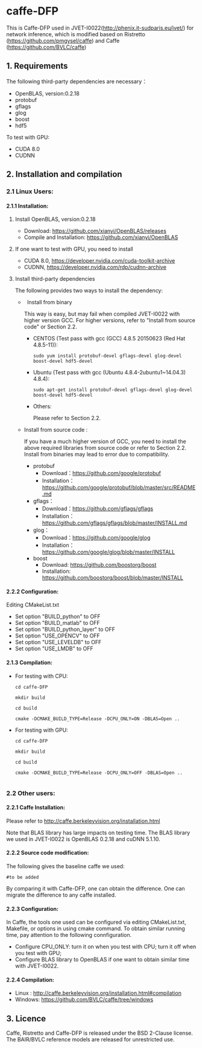 # caffe-DFP
This is Caffe-DFP used in JVET-I0022(http://phenix.it-sudparis.eu/jvet/) for network inference, which is modified based on Ristretto (https://github.com/pmgysel/caffe) and Caffe (https://github.com/BVLC/caffe)
## 1. Requirements
The following third-party dependencies are necessary：
* OpenBLAS, version:0.2.18
* protobuf
* gflags
* glog
* boost
* hdf5

To test with GPU:
* CUDA 8.0
* CUDNN

## 2. Installation and compilation
### 2.1 Linux Users:
#### 2.1.1 Installation:
1) Install OpenBLAS, version:0.2.18

   * Download: https://github.com/xianyi/OpenBLAS/releases
   * Compile and Installation: https://github.com/xianyi/OpenBLAS
   
2) If one want to test with GPU, you need to install
   *  CUDA 8.0, https://developer.nvidia.com/cuda-toolkit-archive
   *  CUDNN, https://developer.nvidia.com/rdp/cudnn-archive
   
3) Install third-party dependencies

   The following provides two ways to install the dependency:
   
   *   Install from binary
    
        This way is easy, but may fail when compiled JVET-I0022 with higher version GCC. For higher versions, refer to "Install from 
        source code" or Section 2.2.
    
        * CENTOS (Test pass with gcc (GCC) 4.8.5 20150623 (Red Hat 4.8.5-11)):
      
          ``sudo yum install protobuf-devel gflags-devel glog-devel boost-devel hdf5-devel``
     
        * Ubuntu (Test pass with gcc (Ubuntu 4.8.4-2ubuntu1~14.04.3) 4.8.4):
      
          ``sudo apt-get install protobuf-devel gflags-devel glog-devel boost-devel hdf5-devel``
        
        * Others:
          
          Please refer to Section 2.2.
        
    *   Install from source code : 
    
        If you have a much higher version of GCC, you need to install the above required libraries from source code or refer to Section 2.2. Install from 
        binaries may lead to error due to compatibility.
      
        * protobuf
          * Download：https://github.com/google/protobuf
          * Installation：https://github.com/google/protobuf/blob/master/src/README.md
        * gflags：
          * Download：https://github.com/gflags/gflags
          * Installation：https://github.com/gflags/gflags/blob/master/INSTALL.md
        * glog：
          * Download：https://github.com/google/glog
          * Installation：https://github.com/google/glog/blob/master/INSTALL
        * boost
          * Download: https://github.com/boostorg/boost
          * Installation: https://github.com/boostorg/boost/blob/master/INSTALL

#### 2.2.2 Configuration:
Editing CMakeList.txt
* Set option "BUILD_python" to OFF
* Set option "BUILD_matlab" to OFF
* Set option "BUILD_python_layer" to OFF
* Set option "USE_OPENCV" to OFF
* Set option "USE_LEVELDB" to OFF
* Set option "USE_LMDB" to OFF

#### 2.1.3 Compilation:
* For testing with CPU:

  ```
  cd caffe-DFP
  
  mkdir build
  
  cd build
  
  cmake -DCMAKE_BUILD_TYPE=Release -DCPU_ONLY=ON -DBLAS=Open ..
  ```
* For testing with GPU:

  ```
  cd caffe-DFP
  
  mkdir build
  
  cd build
  
  cmake -DCMAKE_BUILD_TYPE=Release -DCPU_ONLY=OFF -DBLAS=Open ..
 
  ```
### 2.2 Other users:
#### 2.2.1 Caffe Installation:
Please refer to http://caffe.berkeleyvision.org/installation.html

Note that BLAS library has large impacts on testing time. The BLAS library we used in JVET-I0022 is OpenBLAS 0.2.18 and cuDNN 5.1.10.
#### 2.2.2 Source code modification:
The following gives the baseline caffe we used:

``
#to be added
``

By comparing it with Caffe-DFP, one can obtain the difference. One can migrate the difference to any caffe installed.

#### 2.2.3 Configuration:
In Caffe, the tools one used can be configured via editing CMakeList.txt, Makefile, or options in using cmake command. To obtain similar running time, pay attention to the following connfiguration.
* Configure CPU_ONLY: turn it on when you test with CPU; turn it off when you test with GPU;
* Configure BLAS library to OpenBLAS if one want to obtain similar time with JVET-I0022. 

#### 2.2.4 Compilation:
* Linux : http://caffe.berkeleyvision.org/installation.html#compilation
* Windows: https://github.com/BVLC/caffe/tree/windows
## 3. Licence
Caffe, Ristretto and Caffe-DFP is released under the BSD 2-Clause license. The BAIR/BVLC reference models are released for unrestricted use.
